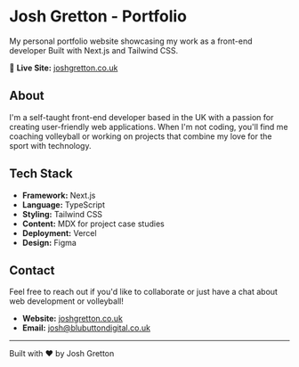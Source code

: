 # Josh Gretton - Portfolio

My personal portfolio website showcasing my work as a front-end developer Built with Next.js and Tailwind CSS.

🔗 **Live Site:** [joshgretton.co.uk](https://www.joshgretton.co.uk)

## About

I'm a self-taught front-end developer based in the UK with a passion for creating user-friendly web applications. When I'm not coding, you'll find me coaching volleyball or working on projects that combine my love for the sport with technology.

## Tech Stack

- **Framework:** Next.js
- **Language:** TypeScript
- **Styling:** Tailwind CSS
- **Content:** MDX for project case studies
- **Deployment:** Vercel
- **Design:** Figma

## Contact

Feel free to reach out if you'd like to collaborate or just have a chat about web development or volleyball!

- **Website:** [joshgretton.co.uk](https://www.joshgretton.co.uk)
- **Email:** josh@blubuttondigital.co.uk

---

Built with ❤️ by Josh Gretton
